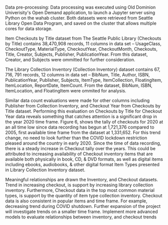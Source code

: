 Data pre-processing: 
Data processing was executed using Old Dominion Univerisity's Open Demand application, to launch a Jupyter server using Python on the wahab cluster. Both datasets were retrieved from Seattle Library Open Data Program, and saved on the cluster that allows multiple cores for data storage. 

Item Checkouts by Title dataset from The Seattle Public Library (Checkouts by Title) contains 38,470,908 records, 11 columns in data set – UsageClass, CheckoutType, MaterialType, CheckoutYear, CheckoutMonth, Checkouts, Title, Creator, Subjects, Publisher, PublicationYear. From this dataset, Creator, and Subjects were ommitted for further consideration. 

The Library Collection Inventory (Collection Inventory) dataset contains 67, 716, 791 records, 12 columns in data set – BibNum, Title, Author, ISBN, PublicationYear, Publisher, Subjects, ItemType, ItemCollection, FloatingItem, ItemLocation, ReportDate, ItemCount. From the dataset, BibNum, ISBN, ItemLocation, and FloatingItem were ommited for analysis. 

Similar data count evaluations were made for other columns including Publisher from Collection Inventory, and Checkout Year from Checkouts by Title dataset. Performing this evaluation on Checkouts by Title for Checkout Year data reveals something that catches attention is a significant drop in the year 2020 time frame. Figure 6, shows the tally of checkouts for 2020 at an all time low since data recording has begun at 1,721,376 compared to 2005, first available time frame from the dataset at 1,331,652. For this trend change, no need to look further than the COVID lockdown restriction pleased around the country in early 2020. Since the time of data recording, there is a steady increase in Checkout tally over the years. This could be attributed to increasing availability of Checkout inventory items that are available both physically in book, CD, & DVD formats, as well as digital items including ebooks, audiobooks, & other digital format Item Types presented in Library Collection Inventory dataset.

Meaningful relationships are drawn the Inventory, and Checkout datasets. Trend in increasing checkout, is support by increasing library collection inventory. Furthermore, Checkout data in the top most common material types, is support by the quantity of item type collection inventory. Checkout data is also consistent in popular items and time frame. For example, decreasing trend during COVID shutdown. Further expansion of the project will investigate trends on a smaller time frame. Implement more advanced models to evaluate relationships between inventory, and checkout trends
